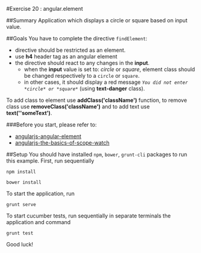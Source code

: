#Exercise 20 : angular.element

##Summary
Application which displays a circle or square based on input value.

##Goals
You have to complete the directive `findElement`:

 * directive should be restricted as an element.
 * use **h4** header tag as an angular element
 * the directive should react to any changes in the **input**.
    * when the **input** value is set to: *circle* or *square*, element class should be changed respectively to a `circle` or `square`.
    * in other cases, it should display a red message *`You did not enter *circle* or *square*`* (using **text-danger** class).
 
To add class to element use **addClass('className')** function, to remove class use **removeClass('className')** and to add text use **text(''someText')**.

###Before you start, please refer to:
* [angularjs-angular-element](https://egghead.io/lessons/angularjs-angular-element)
* [angularjs-the-basics-of-scope-watch](https://egghead.io/lessons/angularjs-the-basics-of-scope-watch)


##Setup
You should have installed `npm`, `bower`, `grunt-cli`  packages to run this example. First, run sequentially

```
npm install
```

```
bower install
```

To start the application, run

```
grunt serve
```

To start cucumber tests, run sequentially in separate terminals the application and command

```
grunt test
```

Good luck!
